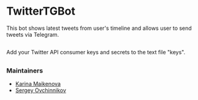 # TwitterTGBot

This bot shows latest tweets from user's timeline and allows user to send tweets via Telegram.

##
Add your Twitter API consumer keys and secrets to the text file "keys".
##

### Maintainers
-   [Karina Maikenova](https://github.com/kiayria)
-   [Sergey Ovchinnikov](https://github.com/ovc-serega)

